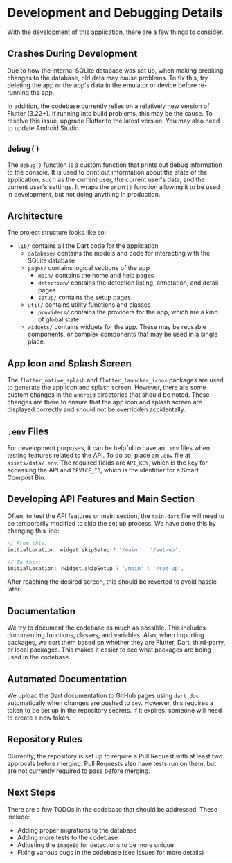 # Development and Debugging Details

With the development of this application, there are a few things to consider.

## Crashes During Development

Due to how the internal SQLite database was set up, when making breaking changes to the database, old data may cause problems. To fix this, try deleting the app or the app's data in the emulator or device before re-running the app.

In addition, the codebase currently relies on a relatively new version of Flutter (3.22+). If running into build problems, this may be the cause. To resolve this issue, upgrade Flutter to the latest version. You may also need to update Android Studio.

## `debug()`

The `debug()` function is a custom function that prints out debug information to the console. It is used to print out information about the state of the application, such as the current user, the current user's data, and the current user's settings. It wraps the `print()` function allowing it to be used in development, but not doing anything in production.

## Architecture

The project structure looks like so:

- `lib/` contains all the Dart code for the application
  - `database/` contains the models and code for interacting with the SQLite database
  - `pages/` contains logical sections of the app
    - `main/` contains the home and help pages
    - `detection/` contains the detection listing, annotation, and detail pages
    - `setup/` contains the setup pages
  - `util/` contains utility functions and classes
    - `providers/` contains the providers for the app, which are a kind of global state
  - `widgets/` contains widgets for the app. These may be reusable components, or complex components that may be used in a single place.

## App Icon and Splash Screen

The `flutter_native_splash` and `flutter_launcher_icons` packages are used to generate the app icon and splash screen. However, there are some custom changes in the `android` directories that should be noted. These changes are there to ensure that the app icon and splash screen are displayed correctly and should not be overridden accidentally.

## `.env` Files

For development purposes, it can be helpful to have an `.env` files when testing features related to the API. To do so, place an `.env` file at `assets/data/.env`. The required fields are `API_KEY`, which is the key for accessing the API and `DEVICE_ID`, which is the identifier for a Smart Compost Bin.

## Developing API Features and Main Section

Often, to test the API features or main section, the `main.dart` file will need to be temporarily modified to skip the set up process. We have done this by changing this line:

```dart
// From this:
initialLocation: widget.skipSetup ? '/main' : '/set-up',

// To this:
initialLocation: !widget.skipSetup ? '/main' : '/set-up',
```

After reaching the desired screen, this should be reverted to avoid hassle later.

## Documentation

We try to document the codebase as much as possible. This includes documenting functions, classes, and variables. Also, when importing packages, we sort them based on whether they are Flutter, Dart, third-party, or local packages. This makes it easier to see what packages are being used in the codebase.

## Automated Documentation

We upload the Dart documentation to GitHub pages using `dart doc` automatically when changes are pushed to `dev`. However, this requires a token to be set up in the repository secrets. If it expires, someone will need to create a new token.

## Repository Rules

Currently, the repository is set up to require a Pull Request with at least two approvals before merging. Pull Requests also have tests run on them, but are not currently required to pass before merging.

## Next Steps

There are a few TODOs in the codebase that should be addressed. These include:

- Adding proper migrations to the database
- Adding more tests to the codebase
- Adjusting the `imageId` for detections to be more unique
- Fixing various bugs in the codebase (see Issues for more details)
